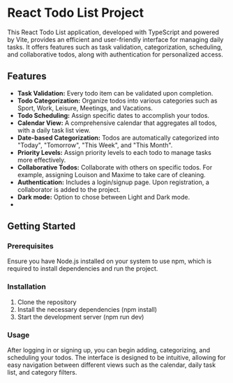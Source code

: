 # React Todo List Project

This React Todo List application, developed with TypeScript and powered by Vite, provides an efficient and user-friendly
interface for managing daily tasks. It offers features such as task validation, categorization, scheduling, and
collaborative todos, along with authentication for personalized access.

## Features

- **Task Validation:** Every todo item can be validated upon completion.
- **Todo Categorization:** Organize todos into various categories such as Sport, Work, Leisure, Meetings, and Vacations.
- **Todo Scheduling:** Assign specific dates to accomplish your todos.
- **Calendar View:** A comprehensive calendar that aggregates all todos, with a daily task list view.
- **Date-based Categorization:** Todos are automatically categorized into "Today", "Tomorrow", "This Week", and "This
  Month".
- **Priority Levels:** Assign priority levels to each todo to manage tasks more effectively.
- **Collaborative Todos:** Collaborate with others on specific todos. For example, assigning Louison and Maxime to take
  care of cleaning.
- **Authentication:** Includes a login/signup page. Upon registration, a collaborator is added to the project.
- **Dark mode:** Option to chose between Light and Dark mode.
- 
## Getting Started

### Prerequisites

Ensure you have Node.js installed on your system to use npm, which is required to install dependencies and run the
project.

### Installation

1. Clone the repository
2. Install the necessary dependencies (npm install)
3. Start the development server (npm run dev)

### Usage

After logging in or signing up, you can begin adding, categorizing, and scheduling your todos. The interface is designed
to be intuitive, allowing for easy navigation between different views such as the calendar, daily task list, and
category filters.


